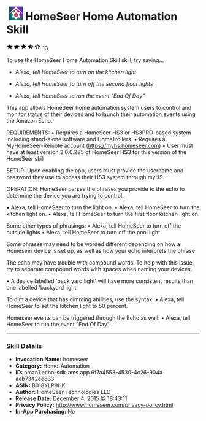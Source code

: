 # &nbsp;<img src="skill_icon" alt="HomeSeer Home Automation Skill icon" width="36"> HomeSeer Home Automation Skill
![3.1 stars](../../images/ic_star_black_18dp_1x.png)![3.1 stars](../../images/ic_star_black_18dp_1x.png)![3.1 stars](../../images/ic_star_black_18dp_1x.png)![3.1 stars](../../images/ic_star_half_black_18dp_1x.png)![3.1 stars](../../images/ic_star_border_black_18dp_1x.png) 13

To use the HomeSeer Home Automation Skill skill, try saying...

* *Alexa, tell HomeSeer to turn on the kitchen light*

* *Alexa, tell HomeSeer to turn off the second floor lights*

* *Alexa, tell HomeSeer to run the event "End Of Day"*

This app allows HomeSeer home automation system users to control and monitor status of their devices and to launch their automation events using the Amazon Echo.

REQUIREMENTS:
• Requires a HomeSeer HS3 or HS3PRO-based system including stand-alone software and HomeTrollers.
• Requires a MyHomeSeer-Remote account (https://myhs.homeseer.com)
• User must have at least version 3.0.0.225 of HomeSeer HS3 for this version of the HomeSeer skill

SETUP:
Upon enabling the app, users must provide the username and password they use to access their HS3 system through myHS.

OPERATION:
HomeSeer parses the phrases you provide to the echo to determine the device you are trying to control.

• Alexa, tell HomeSeer to turn the light on.
• Alexa, tell HomeSeer to turn the kitchen light on.
• Alexa, tell HomeSeer to turn the first floor kitchen light on.


Some other types of phrasings:
• Alexa, tell HomeSeer to turn off the outside lights 
• Alexa, tell HomeSeer to turn off the pool light


Some phrases may need to be worded different depending on how a Homeseer device is set up, as well as how your echo interprets the phrase.


The echo may have trouble with compound words.
To help with this issue, try to separate compound words with spaces when naming your devices.

• A device labelled 'back yard light' will have more consistent results than one labelled 'backyard light'


To dim a device that has dimming abilities, use the syntax:
• Alexa, tell HomeSeer to set the kitchen light to 50 percent.

Homeseer events can be triggered through the Echo as well:
• Alexa, tell HomeSeer to run the event "End Of Day".

***

### Skill Details

* **Invocation Name:** homeseer
* **Category:** Home-Automation
* **ID:** amzn1.echo-sdk-ams.app.9f7a4553-4530-4c26-904a-aeb7342ce833
* **ASIN:** B018YLP9HK
* **Author:** HomeSeer Technologies LLC
* **Release Date:** December 4, 2015 @ 18:43:11
* **Privacy Policy:** http://www.homeseer.com/privacy-policy.html
* **In-App Purchasing:** No
